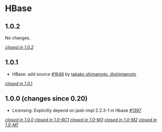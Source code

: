 # HBase

## 1.0.2

No changes.

[*closed in 1.0.2*](https://github.com/akka/alpakka/issues?q=is%3Aclosed+milestone%3A1.0.2+label%3Ap%3Ahbase)


## 1.0.1

* HBase: add source [#1648](https://github.com/akka/alpakka/pull/1648) by [takako shimamoto, @shimamoto](https://github.com/shimamoto) 

[*closed in 1.0.1*](https://github.com/akka/alpakka/issues?q=is%3Aclosed+milestone%3A1.0.1+label%3Ap%3Ahbase)


## 1.0.0 (changes since 0.20)

* Licensing: Explicitly depend on jaxb-impl 2.2.3-1 in Hbase [#1397](https://github.com/akka/alpakka/pull/1397)

[*closed in 1.0.0*](https://github.com/akka/alpakka/issues?q=is%3Aclosed+milestone%3A1.0.0+label%3Ap%3Ahbase)
[*closed in 1.0-RC1*](https://github.com/akka/alpakka/issues?q=is%3Aclosed+milestone%3A1.0-RC1+label%3Ap%3Ahbase)
[*closed in 1.0-M3*](https://github.com/akka/alpakka/issues?q=is%3Aclosed+milestone%3A1.0-M3+label%3Ap%3Ahbase)
[*closed in 1.0-M2*](https://github.com/akka/alpakka/issues?q=is%3Aclosed+milestone%3A1.0-M2+label%3Ap%3Ahbase)
[*closed in 1.0-M1*](https://github.com/akka/alpakka/issues?q=is%3Aclosed+milestone%3A1.0-M1+label%3Ap%3Ahbase)
